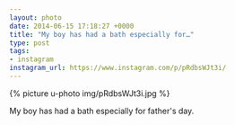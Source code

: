 ```yaml
---
layout: photo
date: 2014-06-15 17:18:27 +0000
title: "My boy has had a bath especially for…"
type: post
tags:
- instagram
instagram_url: https://www.instagram.com/p/pRdbsWJt3i/
---
```


{% picture u-photo img/pRdbsWJt3i.jpg %}

My boy has had a bath especially for father's day.
